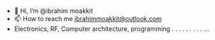 - 👋 Hi, I’m @ibrahim moakkit
- 📫 How to reach me ibrahimmoakkit@outlook.com
- Electronics, RF, Computer architecture, programming .   .   .  .  .  . . . . ...   
<!---
ibrahim0moakkit/ibrahim0moakkit is a ✨ special ✨ repository because its `README.md` (this file) appears on your GitHub profile.
You can click the Preview link to take a look at your changes.
--->

